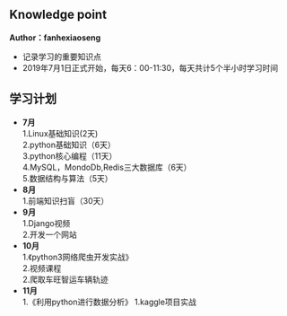 ## Knowledge point
**Author：fanhexiaoseng**
- 记录学习的重要知识点<br>
- 2019年7月1日正式开始，每天6：00-11:30，每天共计5个半小时学习时间
## 学习计划
- **7月**<br>
1.Linux基础知识(2天)<br>
2.python基础知识（6天）<br>
3.python核心编程（11天）<br>
4.MySQL，MondoDb,Redis三大数据库（6天）<br>
5.数据结构与算法（5天）<br>
- **8月**<br>
1.前端知识扫盲（30天）<br>
- **9月**<br>
1.Django视频<br>
2.开发一个网站<br>
- **10月**<br>
1.《python3网络爬虫开发实战》<br>
2.视频课程<br>
2.爬取车旺智运车辆轨迹<br>
- **11月**<br>
1.《利用python进行数据分析》
1.kaggle项目实战<br>
